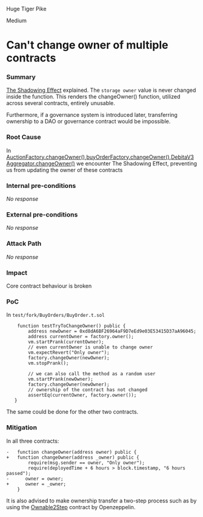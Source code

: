 Huge Tiger Pike

Medium

# Can't change owner of multiple contracts

### Summary

[The Shadowing Effect](https://solstep.gitbook.io/solidity-steps/step-3/27-the-shadowing-effect) explained.
The `storage owner` value is never changed inside the function.
This renders the changeOwner() function, utilized across several contracts, entirely unusable.

Furthermore, if a governance system is introduced later, transferring ownership to a DAO or governance contract would be impossible.

### Root Cause

In  [AuctionFactory.changeOwner()](https://github.com/sherlock-audit/2024-11-debita-finance-v3/blob/main/Debita-V3-Contracts/contracts/auctions/AuctionFactory.sol#L218C1-L222C6),[buyOrderFactory.changeOwner()](https://github.com/sherlock-audit/2024-11-debita-finance-v3/blob/main/Debita-V3-Contracts/contracts/buyOrders/buyOrderFactory.sol#L186C1-L190C6),[DebitaV3Aggregator.changeOwner()](https://github.com/sherlock-audit/2024-11-debita-finance-v3/blob/main/Debita-V3-Contracts/contracts/DebitaV3Aggregator.sol#L682)  we encounter The Shadowing Effect, preventing us from updating the owner of these contracts

### Internal pre-conditions

_No response_

### External pre-conditions

_No response_

### Attack Path

_No response_

### Impact

Core contract behaviour is broken

### PoC

In `test/fork/BuyOrders/BuyOrder.t.sol`

```solidity
    function testTryToChangeOwner() public {
        address newOwner = 0xd8dA6BF26964aF9D7eEd9e03E53415D37aA96045;
        address currentOwner = factory.owner(); 
        vm.startPrank(currentOwner);
        // even currentOwner is unable to change owner
        vm.expectRevert("Only owner");
        factory.changeOwner(newOwner);
        vm.stopPrank();

        // we can also call the method as a random user
        vm.startPrank(newOwner);
        factory.changeOwner(newOwner);
        // ownership of the contract has not changed
        assertEq(currentOwner, factory.owner());
   }
```


The same could be done for the other two contracts.

### Mitigation

In all three contracts: 
```solidity
-   function changeOwner(address owner) public {
+   function changeOwner(address _owner) public {
        require(msg.sender == owner, "Only owner");
        require(deployedTime + 6 hours > block.timestamp, "6 hours passed");
-      owner = owner;
+      owner = _owner;
    }
```

It is also advised to make ownership transfer a two-step process such as by using the [Ownable2Step](https://github.com/OpenZeppelin/openzeppelin-contracts/blob/master/contracts/access/Ownable2Step.sol) contract by Openzeppelin.
